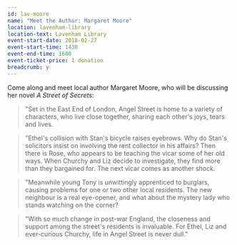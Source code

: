 ```yaml
---
id: lav-moore
name: "Meet the Author: Margaret Moore"
location: lavenham-library
location-text: Lavenham Library
event-start-date: 2018-02-27
event-start-time: 1430
event-end-time: 1600
event-ticket-price: 1 donation
breadcrumb: y
---
```


Come along and meet local author Margaret Moore, who will be discussing her novel <cite>A Street of Secrets</cite>:

> "Set in the East End of London, Angel Street is home to a variety of characters, who live close together, sharing each other's joys, tears and lives.

> "Ethel's collision with Stan's bicycle raises eyebrows. Why do Stan's solicitors insist on involving the rent collector in his affairs? Then there is Rose, who appears to be teaching the vicar some of her old ways. When Churchy and Liz decide to investigate, they find more than they bargained for. The next vicar comes as another shock.

> "Meanwhile young Tony is unwittingly apprenticed to burglars, causing problems for one or two other local residents. The new neighbour is a real eye-opener, and what about the mystery lady who stands watching on the corner?

> "With so much change in post-war England, the closeness and support among the street's residents is invaluable. For Ethel, Liz and ever-curious Churchy, life in Angel Street is never dull."
